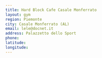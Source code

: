 ```yaml
---
title: Hard Block Cafe Casale Monferrato
layout: gym
region: Piemonte
city: Casale Monferrato (AL)
email: lele@docnet.it
address: Palazzetto dello Sport
phone: 
latitude: 
longitude: 
---
```


